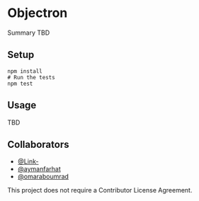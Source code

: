 # Objectron

Summary TBD

## Setup
```
npm install
# Run the tests
npm test
```

## Usage

TBD

## Collaborators

- [@Link-](https://github.com/Link-)
- [@aymanfarhat](https://github.com/aymanfarhat)
- [@omaraboumrad](https://github.com/omaraboumrad)

This project does not require a Contributor License Agreement.
